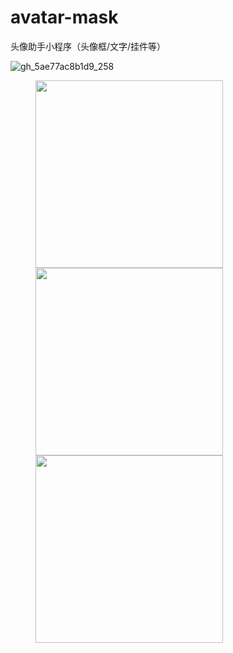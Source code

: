 # avatar-mask
头像助手小程序（头像框/文字/挂件等）


![gh_5ae77ac8b1d9_258](https://user-images.githubusercontent.com/6927323/165258730-f2e912f9-7aae-4d04-b915-a42d35b8ba78.jpg)


<figure>
    <img src="https://user-images.githubusercontent.com/6927323/165260169-a9e896b9-25ff-4a3e-8df5-c18e4b35accc.PNG" width="300"> 
    <img src="https://user-images.githubusercontent.com/6927323/165260187-ec241785-74d4-4369-8749-fc18533416dc.PNG" width="300">
    <img src="https://user-images.githubusercontent.com/6927323/165260196-bfdd5c12-2cbe-477c-ab09-4b3e1a5f7ca0.PNG" width="300">
</figure>
